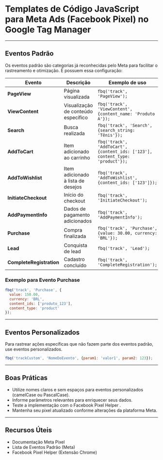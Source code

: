 # Templates de Código JavaScript para Meta Ads (Facebook Pixel) no Google Tag Manager

---

## Eventos Padrão

Os eventos padrão são categorias já reconhecidas pelo Meta para facilitar o rastreamento e otimização. E possuem essa configuração:

| Evento               | Descrição                                   | Exemplo de uso                                      |
|----------------------|---------------------------------------------|----------------------------------------------------|
| **PageView**         | Página visualizada                           | `fbq('track', 'PageView');`                         |
| **ViewContent**      | Visualização de conteúdo específico          | `fbq('track', 'ViewContent', {content_name: 'Produto A'});` |
| **Search**           | Busca realizada                              | `fbq('track', 'Search', {search_string: 'Tênis'});`|
| **AddToCart**        | Item adicionado ao carrinho                  | `fbq('track', 'AddToCart', {content_ids: ['123'], content_type: 'product'});` |
| **AddToWishlist**    | Item adicionado à lista de desejos           | `fbq('track', 'AddToWishlist', {content_ids: ['123']});`|
| **InitiateCheckout** | Início do checkout                           | `fbq('track', 'InitiateCheckout');`                 |
| **AddPaymentInfo**   | Dados de pagamento adicionados                | `fbq('track', 'AddPaymentInfo');`                   |
| **Purchase**         | Compra finalizada                            | `fbq('track', 'Purchase', {value: 30.00, currency: 'BRL'});` |
| **Lead**             | Conquista de lead                            | `fbq('track', 'Lead');`                              |
| **CompleteRegistration**| Cadastro concluído                       | `fbq('track', 'CompleteRegistration');`             |

### Exemplo para Evento Purchase

```javascript
fbq('track', 'Purchase', {
  value: 150.00,
  currency: 'BRL',
  content_ids: ['produto_123'],
  content_type: 'product'
});
````

---


## Eventos Personalizados

Para rastrear ações específicas que não fazem parte dos eventos padrão, use eventos personalizados.

```javascript
fbq('trackCustom', 'NomeDoEvento', {param1: 'valor1', param2: 123});
```
---

## Boas Práticas
- Utilize nomes claros e sem espaços para eventos personalizados (camelCase ou PascalCase).
- Informe parâmetros relevantes para enriquecer seus dados.
- Teste a implementação com o Facebook Pixel Helper .
- Mantenha seu pixel atualizado conforme alterações da plataforma Meta.

---

## Recursos Úteis
- Documentação Meta Pixel
- Lista de Eventos Padrão (Meta)
- Facebook Pixel Helper (Extensão Chrome)
